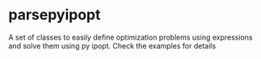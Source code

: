 # parsepyipopt

A set of classes to easily define optimization problems using expressions and solve them using py ipopt.
Check the examples for details
